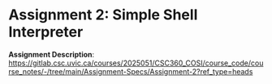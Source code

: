 # Assignment 2: Simple Shell Interpreter

**Assignment Description**: https://gitlab.csc.uvic.ca/courses/2025051/CSC360_COSI/course_code/course_notes/-/tree/main/Assignment-Specs/Assignment-2?ref_type=heads
